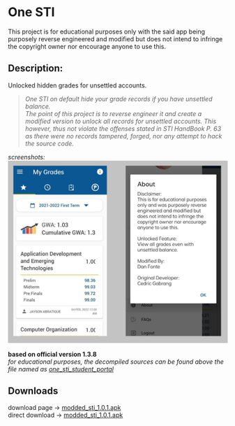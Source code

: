 # One STI
This project is for educational purposes only with the said app being purposely reverse engineered and modified but does not intend to infringe the copyright owner nor encourage anyone to use this.

## Description:
Unlocked hidden grades for unsettled accounts.  
>*One STI on default hide your grade records if you have unsettled balance.*  
*The point of this project is to reverse engineer it and create a modified version to unlock all records for unsettled accounts. This however, thus not violate the offenses stated in STI HandBook P. 63 as there were no records tampered, forged, nor any attempt to hack the source code.*  
  
*screenshots:*  
<img src=screenshot.png></img>  

**based on official version 1.3.8**  
*for educational purposes, the decompiled sources can be found above the file named as [one_sti_student_portal](https://github.com/to-ton/One-STI-App-Mod-V.1.0/tree/main/one_sti_student_portal)*  
## Downloads  
download page ->  [modded_sti_1.0.1.apk](https://github.com/to-ton/One-STI/blob/main/modded_sti_1.0.1.apk)  
direct download -> [modded_sti_1.0.1.apk](https://github.com/to-ton/One-STI/blob/main/modded_sti_1.0.1.apk?raw=true)  
